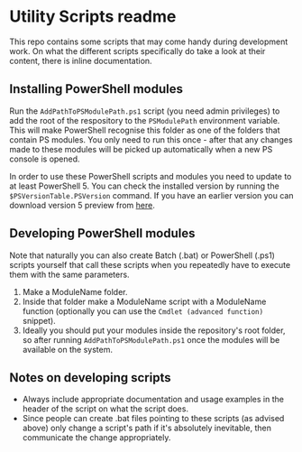 # Utility Scripts readme



This repo contains some scripts that may come handy during development work. On what the different scripts specifically do take a look at their content, there is inline documentation.


## Installing PowerShell modules

Run the `AddPathToPSModulePath.ps1` script (you need admin privileges) to add the root of the respository to the `PSModulePath` environment variable. This will make PowerShell recognise this folder as one of the folders that contain PS modules. You only need to run this once - after that any changes made to these modules will be picked up automatically when a new PS console is opened.

In order to use these PowerShell scripts and modules you need to update to at least PowerShell 5. You can check the installed version by running the `$PSVersionTable.PSVersion` command. If you have an earlier version you can download version 5 preview from [here](https://www.microsoft.com/en-us/download/details.aspx?id=48729).


## Developing PowerShell modules

Note that naturally you can also create Batch (.bat) or PowerShell (.ps1) scripts yourself that call these scripts when you repeatedly have to execute them with the same parameters.

1. Make a ModuleName folder.
2. Inside that folder make a ModuleName script with a ModuleName function (optionally you can use the `Cmdlet (advanced function)` snippet).
4. Ideally you should put your modules inside the repository's root folder, so after running `AddPathToPSModulePath.ps1` once the modules will be available on the system.


## Notes on developing scripts

- Always include appropriate documentation and usage examples in the header of the script on what the script does.
- Since people can create .bat files pointing to these scripts (as advised above) only change a script's path if it's absolutely inevitable, then communicate the change appropriately.